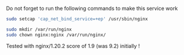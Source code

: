 Do not forget to run the following commands to make this service work

```sh
sudo setcap 'cap_net_bind_service=+ep' /usr/sbin/nginx

sudo mkdir /var/run/nginx
sudo chown nginx:nginx /var/run/nginx/
```

Tested with nginx/1.20.2 score of 1.9 (was 9.2) initially !
